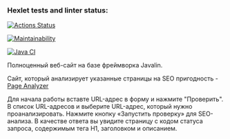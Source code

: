 ### Hexlet tests and linter status:
[![Actions Status](https://github.com/fireyorkUP/java-project-72/actions/workflows/hexlet-check.yml/badge.svg)](https://github.com/fireyorkUP/java-project-72/actions)

[![Maintainability](https://api.codeclimate.com/v1/badges/588d6032fdf34ac34851/maintainability)](https://codeclimate.com/github/fireyorkUP/java-project-72/maintainability)

[![Java CI](https://github.com/fireyorkUP/java-project-72/actions/workflows/github-actions-demo.yml/badge.svg)](https://github.com/fireyorkUP/java-project-72/actions/workflows/github-actions-demo.yml)

Полноценный веб-сайт на базе фреймворка Javalin.

Сайт, который анализирует указанные страницы на SEO пригодность - [Page Analyzer](https://java-project-72-2-tds4.onrender.com)

Для начала работы вставте URL-адрес в форму и нажмите "Проверить".
В список URL-адресов и выберите URL-адрес, который нужно проанализировать. Нажмите кнопку «Запустить проверку» для SEO-анализа.
В качестве ответа вы увидите страницу с кодом статуса запроса, содержимым тега H1, заголовком и описанием.
